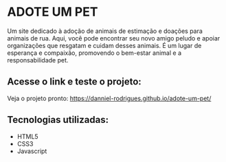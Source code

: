 # ADOTE UM PET
Um site dedicado à adoção de animais de estimação e doações para animais de rua. Aqui, você pode encontrar seu novo amigo peludo e apoiar organizações que resgatam e cuidam desses animais. É um lugar de esperança e compaixão, promovendo o bem-estar animal e a responsabilidade pet.
 ## Acesse o link e teste o projeto:
 Veja o projeto pronto: https://danniel-rodrigues.github.io/adote-um-pet/

 ## Tecnologias utilizadas:
 * HTML5
 * CSS3
 * Javascript
